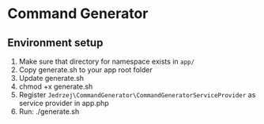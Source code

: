# Command Generator

## Environment setup

1. Make sure that directory for namespace exists in `app/`
2. Copy generate.sh to your app root folder
3. Update generate.sh
4. chmod +x generate.sh
5. Register `Jedrzej\CommandGenerator\CommandGeneratorServiceProvider` as service provider in app.php
6. Run: ./generate.sh